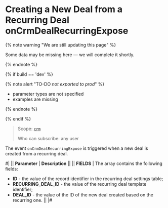 # Creating a New Deal from a Recurring Deal onCrmDealRecurringExpose

{% note warning "We are still updating this page" %}

Some data may be missing here — we will complete it shortly.

{% endnote %}

{% if build == 'dev' %}

{% note alert "TO-DO _not exported to prod_" %}

- parameter types are not specified
- examples are missing

{% endnote %}

{% endif %}

> Scope: [`crm`](../../../scopes/permissions.md)
>
> Who can subscribe: any user

The event `onCrmDealRecurringExpose` is triggered when a new deal is created from a recurring deal.

#|
|| **Parameter** | **Description** ||
|| **FIELDS** | The array contains the following fields: 
- **ID** - the value of the record identifier in the recurring deal settings table; 
- **RECURRING_DEAL_ID** - the value of the recurring deal template identifier; 
- **DEAL_ID** - the value of the ID of the new deal created based on the recurring one. ||
|#